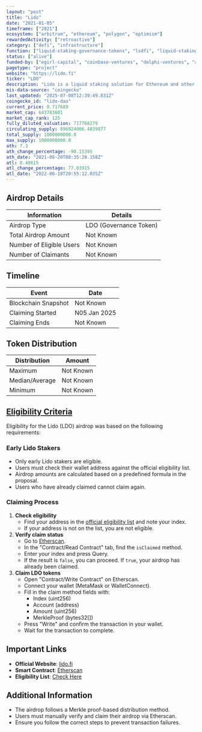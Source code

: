 ```yaml
---
layout: "post"
title: "Lido"
date: "2021-01-05"
timeframe: ["2021"]
ecosystem: ["arbitrum", "ethereum", "polygon", "optimism"]
rewardedActivity: ["retroactive"]
category: ["defi", "infrastructure"]
function: ["liquid-staking-governance-tokens", "lsdfi", "liquid-staking", "decentralized-finance"]
status: ["alive"]
funded-by: ["egirl-capital", "coinbase-ventures", "delphi-ventures", "andreessen-horowitz-a16z", "alameda-research", "dragonfly-capital", "paradigm", "multicoin-capital"]
pagetype: "project"
website: "https://lido.fi"
ticker: "LDO"
description: "Lido is a liquid staking solution for Ethereum and other blockchains, allowing users to stake assets while maintaining liquidity."
mis-data-source: "coingecko"
last_updated: "2025-07-08T12:39:49.831Z"
coingecko_id: "lido-dao"
current_price: 0.717689
market_cap: 643783601
market_cap_rank: 125
fully_diluted_valuation: 717768279
circulating_supply: 896924006.4839877
total_supply: 1000000000.0
max_supply: 1000000000.0
ath: 7.3
ath_change_percentage: -90.15395
ath_date: "2021-08-20T08:35:20.158Z"
atl: 0.40615
atl_change_percentage: 77.03915
atl_date: "2022-06-18T20:55:12.035Z"
---
```


## Airdrop Details

| Information              | Details                |
| ------------------------ | ---------------------- |
| Airdrop Type             | LDO (Governance Token) |
| Total Airdrop Amount     | Not Known              |
| Number of Eligible Users | Not Known              |
| Number of Claimants      | Not Known              |

## Timeline

| Event               | Date         |
| ------------------- | ------------ |
| Blockchain Snapshot | Not Known    |
| Claiming Started    | N05 Jan 2025 |
| Claiming Ends       | Not Known    |

## Token Distribution

| Distribution   | Amount    |
| -------------- | --------- |
| Maximum        | Not Known |
| Median/Average | Not Known |
| Minimum        | Not Known |

## [Eligibility Criteria](https://blog.lido.fi/introducing-early-adoption-for-community-staking-module/)

Eligibility for the Lido (LDO) airdrop was based on the following requirements:

### Early Lido Stakers
- Only early Lido stakers are eligible.
- Users must check their wallet address against the official eligibility list.
- Airdrop amounts are calculated based on a predefined formula in the proposal.
- Users who have already claimed cannot claim again.

### Claiming Process
1. **Check eligibility**
   - Find your address in the [official eligibility list](https://lido.fi) and note your index.
   - If your address is not on the list, you are not eligible.
2. **Verify claim status**
   - Go to [Etherscan](https://etherscan.io/address/0x4b3EDb22952Fb4A70140E39FB1adD05A6B49622B).
   - In the "Contract/Read Contract" tab, find the `isClaimed` method.
   - Enter your index and press Query.
   - If the result is `false`, you can proceed. If `true`, your airdrop has already been claimed.
3. **Claim LDO tokens**
   - Open "Contract/Write Contract" on Etherscan.
   - Connect your wallet (MetaMask or WalletConnect).
   - Fill in the claim method fields with:
     - Index (uint256)
     - Account (address)
     - Amount (uint256)
     - MerkleProof (bytes32[])
   - Press "Write" and confirm the transaction in your wallet.
   - Wait for the transaction to complete.

## Important Links

- **Official Website**: [lido.fi](https://lido.fi)
- **Smart Contract**: [Etherscan](https://etherscan.io/address/0x4b3EDb22952Fb4A70140E39FB1adD05A6B49622B)
- **Eligibility List**: [Check Here](https://github.com/lidofinance/community-staking-module/blob/develop/artifacts/mainnet/early-adoption/addresses.json)
## Additional Information

- The airdrop follows a Merkle proof-based distribution method.
- Users must manually verify and claim their airdrop via Etherscan.
- Ensure you follow the correct steps to prevent transaction failures.
